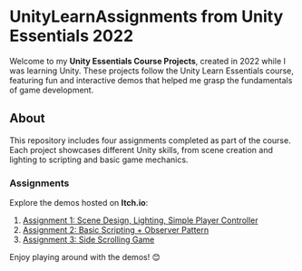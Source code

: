 #  UnityLearnAssignments from Unity Essentials 2022

Welcome to my **Unity Essentials Course Projects**, created in 2022 while I was learning Unity. These projects follow the Unity Learn Essentials course, featuring fun and interactive demos that helped me grasp the fundamentals of game development.  

## About  
This repository includes four assignments completed as part of the course. Each project showcases different Unity skills, from scene creation and lighting to scripting and basic game mechanics.  

### Assignments  
Explore the demos hosted on **Itch.io**:  
1. [Assignment 1: Scene Design, Lighting, Simple Player Controller](https://vrslurpin.itch.io/chapter-1-unity-learn)  
2. [Assignment 2: Basic Scripting + Observer Pattern](https://vrslurpin.itch.io/chapter-2-unity-learn)
3. [Assignment 3: Side Scrolling Game](https://vrslurpin.itch.io/gran-grams)

Enjoy playing around with the demos! 😊  

